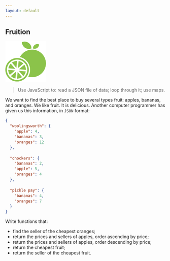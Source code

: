 ```yaml
---
layout: default
---
```


## Fruition

![](./img/orange-and-apple.png)

> Use JavaScript to: read a JSON file of data; loop through it; use maps.

We want to find the best place to buy several types fruit: apples, bananas, and oranges. We like fruit. It is delicious. Another computer programmer has given us this information, in `JSON` format:

```json
{
  "woolingsworth": {
    "apple": 4,
    "bananas": 3,
    "oranges": 12
  },

  "chockers": {
    "bananas": 2,
    "apple": 5,
    "oranges": 4
  },

  "pickle pay": {
    "bananas": 4,
    "oranges": 7
  }
}
```

Write functions that:

* find the seller of the cheapest oranges;
* return the prices and sellers of apples, order ascending by price;
* return the prices and sellers of apples, order descending by price;
* return the cheapest fruit;
* return the seller of the cheapest fruit.

